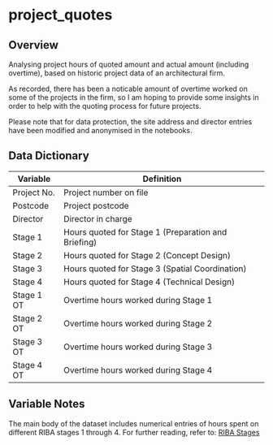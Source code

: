 # project_quotes

## Overview
Analysing project hours of quoted amount and actual amount (including overtime), based on historic project data of an architectural firm.

As recorded, there has been a noticable amount of overtime worked on some of the projects in the firm, so I am hoping to provide some insights in order to help with the quoting process for future projects.

Please note that for data protection, the site address and director entries have been modified and anonymised in the notebooks.

## Data Dictionary
| Variable     | Definition                                           |
|--------------|------------------------------------------------------|
| Project No.  | Project number on file                               |
| Postcode     | Project postcode                                     |
| Director     | Director in charge                                   |
| Stage 1      | Hours quoted for Stage 1 (Preparation and Briefing)  |
| Stage 2      | Hours quoted for Stage 2 (Concept Design)            |
| Stage 3      | Hours quoted for Stage 3 (Spatial Coordination)      |
| Stage 4      | Hours quoted for Stage 4 (Technical Design)          |
| Stage 1 OT   | Overtime hours worked during Stage 1                 |
| Stage 2 OT   | Overtime hours worked during Stage 2                 |
| Stage 3 OT	 | Overtime hours worked during Stage 3                 |
| Stage 4 OT	 | Overtime hours worked during Stage 4                 |

## Variable Notes
The main body of the dataset includes numerical entries of hours spent on different RIBA stages 1 through 4. For further reading, refer to: [RIBA Stages](https://www.architecture.com/knowledge-and-resources/resources-landing-page/riba-plan-of-work)
